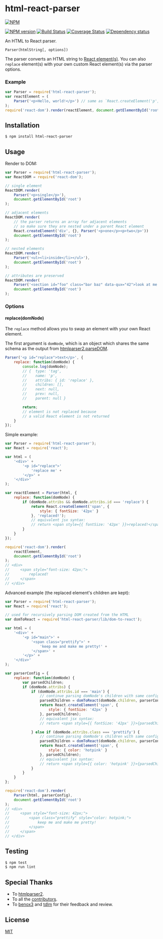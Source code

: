 # html-react-parser

[![NPM](https://nodei.co/npm/html-react-parser.png)](https://nodei.co/npm/html-react-parser/)

[![NPM version](https://img.shields.io/npm/v/html-react-parser.svg)](https://www.npmjs.com/package/html-react-parser)
[![Build Status](https://travis-ci.org/remarkablemark/html-react-parser.svg?branch=master)](https://travis-ci.org/remarkablemark/html-react-parser)
[![Coverage Status](https://coveralls.io/repos/github/remarkablemark/html-react-parser/badge.svg?branch=master)](https://coveralls.io/github/remarkablemark/html-react-parser?branch=master)
[![Dependency status](https://david-dm.org/remarkablemark/html-react-parser.svg)](https://david-dm.org/remarkablemark/html-react-parser)

An HTML to React parser.

```
Parser(htmlString[, options])
```

The parser converts an HTML string to [React element(s)](https://facebook.github.io/react/docs/glossary.html#react-elements). You can also `replace` element(s) with your own custom React element(s) via the parser options.

### Example

```js
var Parser = require('html-react-parser');
var reactElement = (
    Parser('<p>Hello, world!</p>') // same as `React.createElement('p', {}, 'Hello, world!')`
);
require('react-dom').render(reactElement, document.getElementById('root'));
```

## Installation

```sh
$ npm install html-react-parser
```

## Usage

Render to DOM:

```js
var Parser = require('html-react-parser');
var ReactDOM = require('react-dom');

// single element
ReactDOM.render(
    Parser('<p>single</p>'),
    document.getElementById('root')
);

// adjacent elements
ReactDOM.render(
    // the parser returns an array for adjacent elements
    // so make sure they are nested under a parent React element
    React.createElement('div', {}, Parser('<p>one</p><p>two</p>'))
    document.getElementById('root')
);

// nested elements
ReactDOM.render(
    Parser('<ul><li>inside</li></ul>'),
    document.getElementById('root')
);

// attributes are preserved
ReactDOM.render(
    Parser('<section id="foo" class="bar baz" data-qux="42">look at me now</section>'),
    document.getElementById('root')
);
```

### Options

#### replace(domNode)

The `replace` method allows you to swap an element with your own React element.

The first argument is `domNode`, which is an object which shares the same schema as the output from [htmlparser2.parseDOM](https://github.com/fb55/domhandler#example).

```js
Parser('<p id="replace">text</p>', {
    replace: function(domNode) {
        console.log(domNode);
        // {  type: 'tag',
        //    name: 'p',
        //    attribs: { id: 'replace' },
        //    children: [],
        //    next: null,
        //    prev: null,
        //    parent: null }

        return;
        // element is not replaced because
        // a valid React element is not returned
    }
});
```

Simple example:

```js
var Parser = require('html-react-parser');
var React = require('react');

var html = (
    '<div>' +
        '<p id="replace">'
            'replace me' +
        '</p>' +
    '</div>'
);

var reactElement = Parser(html, {
    replace: function(domNode) {
        if (domNode.attribs && domNode.attribs.id === 'replace') {
            return React.createElement('span', {
                style: { fontSize: '42px' }
            }, 'replaced!');
            // equivalent jsx syntax:
            // return <span style={{ fontSize: '42px' }}>replaced!</span>;
        }
    }
});

require('react-dom').render(
    reactElement,
    document.getElementById('root')
);
// <div>
//     <span style="font-size: 42px;">
//         replaced!
//     </span>
// </div>
```

Advanced example (the replaced element's children are kept):

```js
var Parser = require('html-react-parser');
var React = require('react');

// used for recursively parsing DOM created from the HTML
var domToReact = require('html-react-parser/lib/dom-to-react');

var html = (
    '<div>' +
        '<p id="main">' +
            '<span class="prettify">' +
                'keep me and make me pretty!' +
            '</span>' +
        '</p>' +
    '</div>'
);

var parserConfig = {
    replace: function(domNode) {
        var parsedChildren;
        if (domNode.attribs) {
            if (domNode.attribs.id === 'main') {
                // continue parsing domNode's children with same config
                parsedChildren = domToReact(domNode.children, parserConfig);
                return React.createElement('span', {
                    style: { fontSize: '42px' }
                }, parsedChildren);
                // equivalent jsx syntax:
                // return <span style={{ fontSize: '42px' }}>{parsedChildren}</span>;

            } else if (domNode.attribs.class === 'prettify') {
                // continue parsing domNode's children with same config
                parsedChildren = domToReact(domNode.children, parserConfig);
                return React.createElement('span', {
                    style: { color: 'hotpink' }
                }, parsedChildren);
                // equivalent jsx syntax:
                // return <span style={{ color: 'hotpink' }}>{parsedChildren}</span>;
            }
        }
    }
};

require('react-dom').render(
    Parser(html, parserConfig),
    document.getElementById('root')
);
// <div>
//     <span style="font-size: 42px;">
//         <span class="prettify" style="color: hotpink;">
//             keep me and make me pretty!
//         </span>
//     </span>
// </div>
```

## Testing

```sh
$ npm test
$ npm run lint
```

## Special Thanks

- To [htmlparser2](https://github.com/fb55/htmlparser2).
- To all the [contributors](https://github.com/remarkablemark/html-react-parser/graphs/contributors).
- To [benox3](https://github.com/benox3) and [tdlm](https://github.com/tdlm) for their feedback and review.

## License

[MIT](https://github.com/remarkablemark/html-react-parser/blob/master/LICENSE)
